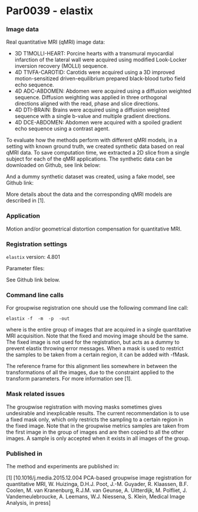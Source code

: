 # Par0039 - elastix

###  Image data

Real quantitative MRI (qMRI) image data:

* 3D T1MOLLI-HEART: Porcine hearts with a transmural myocardial infarction of the lateral wall were acquired using modified Look-Locker inversion recovery (MOLLI) sequence.
* 4D T1VFA-CAROTID: Carotids were acquired using a 3D improved motion-sensitized driven-equilibrium prepared black-blood turbo field echo sequence.
* 4D ADC-ABDOMEN: Abdomen were acquired using a diffusion weighted sequence. Diffusion weighting was applied in three orthogonal directions aligned with the read, phase and slice directions.
* 4D DTI-BRAIN: Brains were acquired using a diffusion weighted sequence with a single b-value and multiple gradient directions.
* 4D DCE-ABDOMEN: Abdomen were acquired with a spoiled gradient echo sequence using a contrast agent.

To evaluate how the methods perform with different qMRI models, in a setting with known ground truth, we created synthetic data based on real qMRI data. To save computation time, we extracted a 2D slice from a single subject for each of the qMRI applications. The synthetic data can be downloaded on Github, see link below:

And a dummy synthetic dataset was created, using a fake model, see Github link:

More details about the data and the corresponding qMRI models are described in [1].

###  Application

Motion and/or geometrical distortion compensation for quantitative MRI.

###  Registration settings

`elastix` version: 4.801

Parameter files:

See Github link below.

###  Command line calls

For groupwise registration one should use the following command line call:


    elastix -f  -m  -p  -out

where  is the entire group of images that are acquired in a single quantitative MRI acquisition. Note that the fixed and moving image should be the same. The fixed image is not used for the registration, but acts as a dummy to prevent elastix throwing error messages. When a mask is used to restrict the samples to be taken from a certain region, it can be added with -fMask.

The reference frame for this alignment lies somewhere in between the transformations of all the images, due to the constraint applied to the transform parameters. For more information see [1].

###  Mask related issues

The groupwise registration with moving masks sometimes gives undesirable and inexplicable results. The current recommendation is to use a fixed mask only, which only restricts the sampling to a certain region in the fixed image. Note that in the groupwise metrics samples are taken from the first image in the group of images and are then copied to all the other images. A sample is only accepted when it exists in all images of the group.

###  Published in

The method and experiments are published in:

[1] [10.1016/j.media.2015.12.004 PCA-based groupwise image registration for quantitative MRI, W. Huizinga, D.H.J. Poot, J.-M. Guyader, R. Klaassen, B.F. Coolen, M. van Kranenburg, R.J.M. van Geunse, A. Uitterdijk, M. Polfliet, J. Vandemeulebroucke, A. Leemans, W.J. Niessena, S. Klein, Medical Image Analysis, in press]
